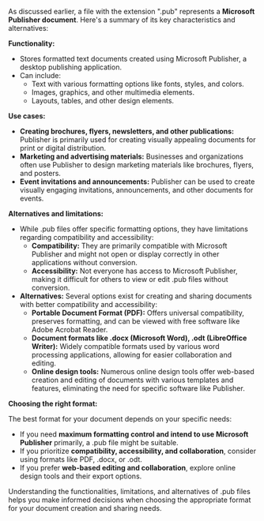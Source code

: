 As discussed earlier, a file with the extension ".pub" represents a **Microsoft Publisher document**. Here's a summary of its key characteristics and alternatives:

**Functionality:**

- Stores formatted text documents created using Microsoft Publisher, a desktop publishing application.
- Can include:
    - Text with various formatting options like fonts, styles, and colors.
    - Images, graphics, and other multimedia elements.
    - Layouts, tables, and other design elements.

**Use cases:**

- **Creating brochures, flyers, newsletters, and other publications:** Publisher is primarily used for creating visually appealing documents for print or digital distribution.
- **Marketing and advertising materials:** Businesses and organizations often use Publisher to design marketing materials like brochures, flyers, and posters.
- **Event invitations and announcements:** Publisher can be used to create visually engaging invitations, announcements, and other documents for events.

**Alternatives and limitations:**

- While .pub files offer specific formatting options, they have limitations regarding compatibility and accessibility:
    - **Compatibility:** They are primarily compatible with Microsoft Publisher and might not open or display correctly in other applications without conversion.
    - **Accessibility:** Not everyone has access to Microsoft Publisher, making it difficult for others to view or edit .pub files without conversion.
- **Alternatives:** Several options exist for creating and sharing documents with better compatibility and accessibility:
    - **Portable Document Format (PDF):** Offers universal compatibility, preserves formatting, and can be viewed with free software like Adobe Acrobat Reader.
    - **Document formats like .docx (Microsoft Word), .odt (LibreOffice Writer):** Widely compatible formats used by various word processing applications, allowing for easier collaboration and editing.
    - **Online design tools:** Numerous online design tools offer web-based creation and editing of documents with various templates and features, eliminating the need for specific software like Publisher.

**Choosing the right format:**

The best format for your document depends on your specific needs:

- If you need **maximum formatting control and intend to use Microsoft Publisher** primarily, a .pub file might be suitable.
- If you prioritize **compatibility, accessibility, and collaboration**, consider using formats like PDF, .docx, or .odt.
- If you prefer **web-based editing and collaboration**, explore online design tools and their export options.

Understanding the functionalities, limitations, and alternatives of .pub files helps you make informed decisions when choosing the appropriate format for your document creation and sharing needs.